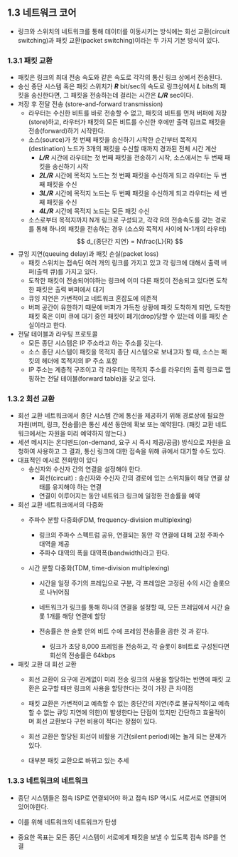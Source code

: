 ## 1.3 네트워크 코어

* 링크와 스위치의 네트워크를 통해 데이터를 이동시키는 방식에는 회선 교환(circuit switching)과 패킷 교환(packet switching)이라는 두 가지 기본 방식이 있다.

### 1.3.1 패킷 교환
* 패킷은 링크의 최대 전송 속도와 같은 속도로 각각의 통신 링크 상에서 전송된다. 
* 송신 종단 시스템 혹은 패킷 스위치가 ***R*** bit/sec의 속도로 링크상에서 ***L*** bits의 패킷을 송신한다면, 그 패킷을 전송하는데 걸리는 시간은 ***L/R*** sec이다. 
* 저장 후 전달 전송 (store-and-forward transmission)
  * 라우터는 수신한 비트를 바로 전송할 수 없고, 패킷의 비트를 먼저 버퍼에 저장(store)하고, 라우터가 패킷의 모든 비트를 수신한 후에만 출력 링크로 패킷을 전송(forward)하기 시작한다.
  * 소스(source)가 첫 번째 패킷을 송신하기 시작한 순간부터 목적지(destination) 노드가 3개의 패킷을 수신할 때까지 경과된 전체 시간 계산
    * ***L/R*** 시간에 라우터는 첫 번째 패킷을 전송하기 시작, 소스에서는 두 번째 패킷을 송신하기 시작
    * ***2L/R*** 시간에 목적지 노드는 첫 번째 패킷을 수신하게 되고 라우터는 두 번째 패킷을 수신
    * ***3L/R*** 시간에 목적지 노드는 두 번째 패킷을 수신하게 되고 라우터는 세 번째 패킷을 수신
    * ***4L/R*** 시간에 목적지 노드는 모든 패킷 수신
  * 소스로부터 목적지까지 N개 링크로 구성되고, 각각 R의 전송속도를 갖는 경로를 통해 하나의 패킷을 전송하는 경우 (소스와 목적지 사이에 N-1개의 라우터) 
$$
d_{종단간 지연} = N\frac{L}{R}
$$
* 큐잉 지연(queuing delay)과 패킷 손실(packet loss)
  * 패킷 스위치는 접속딘 여러 개의 링크를 가지고 있고 각 링크에 대해서 출력 버퍼(출력 큐)를 가지고 있다.
  * 도착한 패킷이 전송되어야하는 링크에 이미 다른 패킷이 전송되고 있다면 도착한 패킷은 출력 버퍼에서 대기
  * 큐잉 지연은 가변적이고 네트워크 혼잡도에 의존적
  * 버퍼 공간이 유한하기 때문에 버퍼가 가득찬 상황에 패킷 도착하게 되면, 도착한 패킷 혹은 이미 큐에 대기 중인 패킷이 폐기(drop)당할 수 있는데 이를 패킷 손실이라고 한다.
* 전달 테이블과 라우팅 프로토콜
  * 모든 종단 시스템은 IP 주소라고 하는 주소를 갖는다.
  * 소스 종단 시스템이 패킷을 목적지 종단 시스템으로 보내고자 할 때, 소스는 패킷의 헤더에 목적지의 IP 주소 포함
  * IP 주소는 계층적 구조이고 각 라우터는 목적지 주소를 라우터의 출력 링크로 맵핑하는 전달 테이블(forward table)을 갖고 있다.

### 1.3.2 회선 교환

* 회선 교환 네트워크에서 종단 시스템 간에 통신을 제공하기 위해 경로상에 필요한 자원(버퍼, 링크, 전송률)은 통신 세션 동안에 확보 또는 예약된다. (패킷 교환 네트워크에서는 자원을 미리 예약하지 않는다.)
* 세션 메시지는 온디멘드(on-demand, 요구 시 즉시 제공/공급) 방식으로 자원을 요청하여 사용하고 그 결과, 통신 링크에 대한 접속을 위해 큐에서 대기할 수도 있다.
* 대표적인 예시로 전화망이 있다
  * 송신자와 수신자 간의 연결을 설정해야 한다.
    * 회선(circuit) : 송신자와 수신자 간의 경로에 있는 스위치들이 해당 연결 상태를 유지해야 하는 연결
    * 연결이 이루어지는 동안 네트워크 링크에 일정한 전송률을 예약 
* 회선 교환 네트워크에서의 다중화
  * 주파수 분할 다중화(FDM, frequency-division multiplexing)
  
    * 링크의 주파수 스펙트럼 공유, 연결되는 동안 각 연결에 대해 고정 주파수 대역을 제공
    * 주파수 대역의 폭을 대역폭(bandwidth)라고 한다.
  
  * 시간 분할 다중화(TDM, time-division multiplexing)
  
    * 시간을 일정 주기의 프레임으로 구분, 각 프레임은 고정된 수의 시간 슬롯으로 나뉘어짐
  
    * 네트워크가 링크를 통해 하나의 연결을 설정할 때, 모든 프레임에서 시간 슬롯 1개를 해당 연결에 할당
  
    * 전송률은 한 슬롯 안의 비트 수에 프레임 전송률을 곱한 것 과 같다.
  
      * 링크가 초당 8,000 프레임을 전송하고, 각 슬롯이 8비트로 구성된다면 회선의 전송률은 64kbps
* 패킷 교환 대 회선 교환
  * 회선 교환이 요구에 관계없이 미리 전송 링크의 사용을 할당하는 반면에 패킷 교환은 요구할 때만 링크의 사용을 할당한다는 것이 가장 큰 차이점
  * 패킷 교환은 가변적이고 예측할 수 없는 종단간의 지연(주로 불규칙적이고 예측할 수 없는 큐잉 지연에 의한)이 발생한다는 단점이 있지만 간단하고 효율적이며 회선 교환보다 구현 비용이 적다는 장점이 있다.

  * 회선 교환은 할당된 회선이 비활용 기간(silent period)에는 놀게 되는 문제가 있다.
  * 대부분 패킷 교환으로 바뀌고 있는 추세

### 1.3.3 네트워크의 네트워크
* 종단 시스템들은 접속 ISP로 연결되어야 하고 접속 ISP 역시도 서로서로 연결되어 있어야한다.

* 이를 위해 네트워크의 네트워크가 탄생

* 중요한 목표는 모든 종단 시스템이 서로에게 패킷을 보낼 수 있도록 접속 ISP를 연결

  

